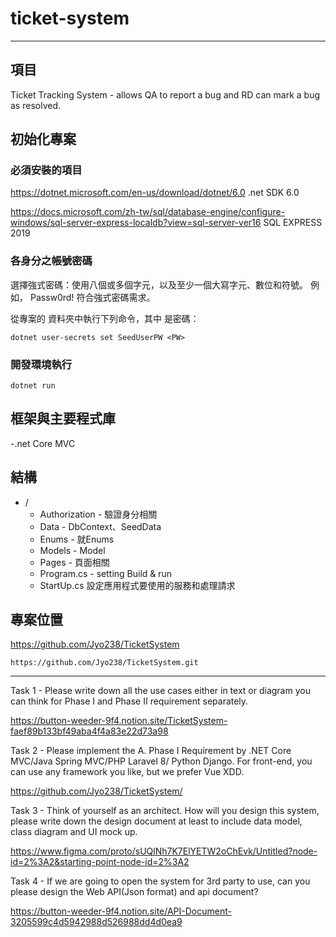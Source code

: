 # ticket-system

---

## 項目

Ticket Tracking System -  allows QA to report a bug and RD can mark a bug as resolved.

## 初始化專案

### 必須安裝的項目
https://dotnet.microsoft.com/en-us/download/dotnet/6.0 .net SDK 6.0

https://docs.microsoft.com/zh-tw/sql/database-engine/configure-windows/sql-server-express-localdb?view=sql-server-ver16
SQL EXPRESS 2019

### 各身分之帳號密碼
選擇強式密碼：使用八個或多個字元，以及至少一個大寫字元、數位和符號。 例如， Passw0rd! 符合強式密碼需求。

從專案的 資料夾中執行下列命令，其中 <PW> 是密碼：
```shell
dotnet user-secrets set SeedUserPW <PW>
```

### 開發環境執行

```shell
dotnet run
```

## 框架與主要程式庫

-.net Core MVC


## 結構

- /
  - Authorization - 驗證身分相關
  - Data - DbContext、SeedData
  - Enums - 就Enums
  - Models - Model
  - Pages - 頁面相關
  - Program.cs - setting Build & run
  - StartUp.cs 設定應用程式要使用的服務和處理請求


## 專案位置

https://github.com/Jyo238/TicketSystem

```
https://github.com/Jyo238/TicketSystem.git
```
  
---
  Task 1 - Please write down all the use cases either in text or diagram you can think for Phase I and Phase II requirement separately.
  
  https://button-weeder-9f4.notion.site/TicketSystem-faef89b133bf49aba4f4a83e22d73a98
  
  Task 2 - Please implement the A. Phase I Requirement by .NET Core MVC/Java Spring MVC/PHP Laravel 8/ Python Django. For front-end, you can use any framework you like, but we prefer Vue XDD.
  
  https://github.com/Jyo238/TicketSystem/
  
  Task 3 - Think of yourself as an architect. How will you design this system, please write down the design document at least to include data model, class diagram and  UI mock up.
  
  https://www.figma.com/proto/sUQlNh7K7ElYETW2oChEvk/Untitled?node-id=2%3A2&starting-point-node-id=2%3A2

Task 4 - If we are going to open the system for 3rd party to use, can you please design the Web API(Json format) and api document?
  
https://button-weeder-9f4.notion.site/API-Document-3205599c4d5942988d526988dd4d0ea9
